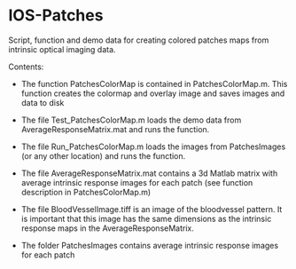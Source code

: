 # IOS-Patches

Script, function and demo data for creating colored patches maps from intrinsic optical imaging data.

Contents:

- The function PatchesColorMap is contained in PatchesColorMap.m. This function creates the colormap and overlay image and saves images and data to disk

- The file Test_PatchesColorMap.m loads the demo data from AverageResponseMatrix.mat and runs the function.

- The file Run_PatchesColorMap.m loads the images from PatchesImages (or any other location) and runs the function.

- The file AverageResponseMatrix.mat contains a 3d Matlab matrix with average intrinsic response images for each patch (see function description in PatchesColorMap.m)

- The file BloodVesselImage.tiff is an image of the bloodvessel pattern. It is important that this image has the same dimensions as the intrinsic response maps in the AverageResponseMatrix.

- The folder PatchesImages contains average intrinsic response images for each patch

